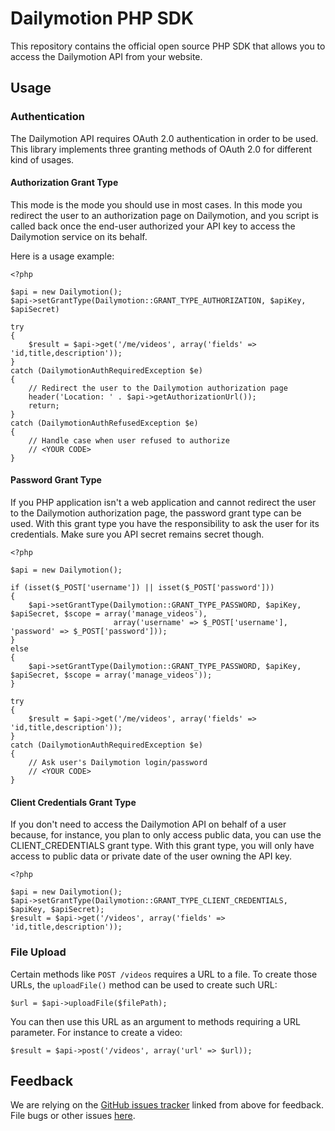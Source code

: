 Dailymotion PHP SDK
===================

This repository contains the official open source PHP SDK that allows you to access the Dailymotion
API from your website.

Usage
-----

### Authentication

The Dailymotion API requires OAuth 2.0 authentication in order to be used. This library implements
three granting methods of OAuth 2.0 for different kind of usages.

#### Authorization Grant Type

This mode is the mode you should use in most cases. In this mode you redirect the user to an
authorization page on Dailymotion, and you script is called back once the end-user authorized your API
key to access the Dailymotion service on its behalf.

Here is a usage example:

    <?php

    $api = new Dailymotion();
    $api->setGrantType(Dailymotion::GRANT_TYPE_AUTHORIZATION, $apiKey, $apiSecret)

    try
    {
        $result = $api->get('/me/videos', array('fields' => 'id,title,description'));
    }
    catch (DailymotionAuthRequiredException $e)
    {
        // Redirect the user to the Dailymotion authorization page
        header('Location: ' . $api->getAuthorizationUrl());
        return;
    }
    catch (DailymotionAuthRefusedException $e)
    {
        // Handle case when user refused to authorize
        // <YOUR CODE>
    }

#### Password Grant Type

If you PHP application isn't a web application and cannot redirect the user to the Dailymotion
authorization page, the password grant type can be used. With this grant type you have the
responsibility to ask the user for its credentials. Make sure you API secret remains secret though.

    <?php

    $api = new Dailymotion();

    if (isset($_POST['username']) || isset($_POST['password']))
    {
        $api->setGrantType(Dailymotion::GRANT_TYPE_PASSWORD, $apiKey, $apiSecret, $scope = array('manage_videos'),
                           array('username' => $_POST['username'], 'password' => $_POST['password']));
    }
    else
    {
        $api->setGrantType(Dailymotion::GRANT_TYPE_PASSWORD, $apiKey, $apiSecret, $scope = array('manage_videos'));
    }

    try
    {
        $result = $api->get('/me/videos', array('fields' => 'id,title,description'));
    }
    catch (DailymotionAuthRequiredException $e)
    {
        // Ask user's Dailymotion login/password
        // <YOUR CODE>
    }

#### Client Credentials Grant Type

If you don't need to access the Dailymotion API on behalf of a user because, for instance, you plan to
only access public data, you can use the CLIENT_CREDENTIALS grant type. With this grant type, you will only have
access to public data or private date of the user owning the API key.

    <?php

    $api = new Dailymotion();
    $api->setGrantType(Dailymotion::GRANT_TYPE_CLIENT_CREDENTIALS, $apiKey, $apiSecret);
    $result = $api->get('/videos', array('fields' => 'id,title,description'));

### File Upload

Certain methods like `POST /videos` requires a URL to a file. To create those URLs, the `uploadFile()` method can be used to create such URL:

    $url = $api->uploadFile($filePath);

You can then use this URL as an argument to methods requiring a URL parameter. For instance to create a video:

    $result = $api->post('/videos', array('url' => $url));

Feedback
--------

We are relying on the [GitHub issues tracker][issues] linked from above for feedback. File bugs or
other issues [here][issues].

[issues]: http://github.com/dailymotion/dailymotion-sdk-php/issues
